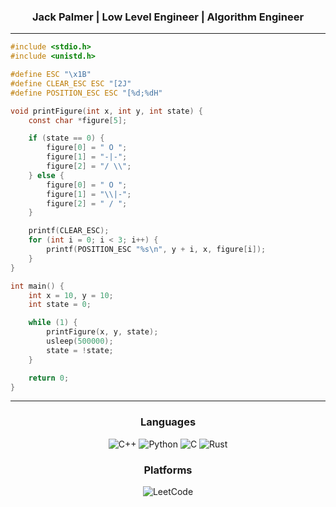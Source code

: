 <h3 align="center">Jack Palmer | Low Level Engineer | Algorithm Engineer</h3>

-------------------

``` c
#include <stdio.h>
#include <unistd.h>

#define ESC "\x1B"
#define CLEAR_ESC ESC "[2J"
#define POSITION_ESC ESC "[%d;%dH"

void printFigure(int x, int y, int state) {
    const char *figure[5];

    if (state == 0) {
        figure[0] = " O ";
        figure[1] = "-|-";
        figure[2] = "/ \\";
    } else {
        figure[0] = " O ";
        figure[1] = "\\|-";
        figure[2] = " / ";
    }

    printf(CLEAR_ESC);
    for (int i = 0; i < 3; i++) {
        printf(POSITION_ESC "%s\n", y + i, x, figure[i]);
    }
}

int main() {
    int x = 10, y = 10;
    int state = 0;

    while (1) {
        printFigure(x, y, state);
        usleep(500000);
        state = !state;
    }

    return 0;
}
```
<div align="center">



-------------------

### Languages
![C++](https://img.shields.io/badge/C++-00599C.svg?style=for-the-badge&logo=C++&logoColor=white) ![Python](https://img.shields.io/badge/Python-3776AB.svg?style=for-the-badge&logo=Python&logoColor=white) ![C](https://img.shields.io/badge/C-A8B9CC.svg?style=for-the-badge&logo=C&logoColor=black) ![Rust](https://img.shields.io/badge/Rust-000000.svg?style=for-the-badge&logo=Rust&logoColor=white)

### Platforms
![LeetCode](https://img.shields.io/badge/LeetCode-FFA116.svg?style=for-the-badge&logo=LeetCode&logoColor=white)

 <div>
